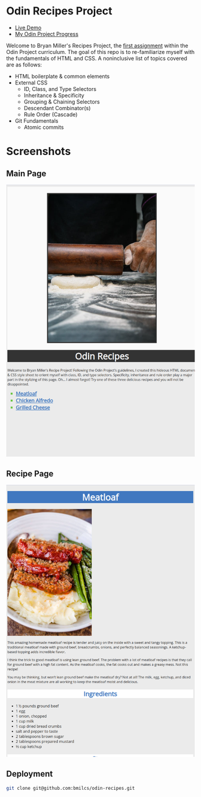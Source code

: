 # Odin Recipes Project

- [Live Demo](https://bmilcs.github.io/odin-recipes/)
- [My Odin Project Progress](https://github.com/bmilcs/op)

Welcome to Bryan Miller's Recipes Project, the [first assignment](https://www.theodinproject.com/lessons/foundations-recipes) within the Odin Project curriculum. The goal of this repo is to re-familiarize myself with the fundamentals of HTML and CSS. A noninclusive list of topics covered are as follows:

- HTML boilerplate & common elements
- External CSS
  - ID, Class, and Type Selectors
  - Inheritance & Specificity
  - Grouping & Chaining Selectors
  - Descendant Combinator(s)
  - Rule Order (Cascade)
- Git Fundamentals
  - Atomic commits

# Screenshots

## Main Page

![Main Page](./images/preview1.png)

## Recipe Page

![Recipe Page](./images/preview2.png)

## Deployment

```sh
git clone git@github.com:bmilcs/odin-recipes.git
```
